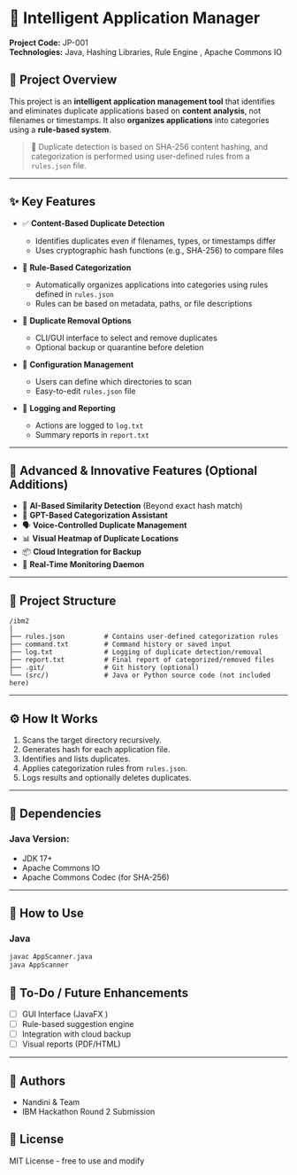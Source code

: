 
# 🧠 Intelligent Application Manager

**Project Code:** JP-001  
**Technologies:** Java, Hashing Libraries, Rule Engine , Apache Commons IO 

## 📌 Project Overview

This project is an **intelligent application management tool** that identifies and eliminates duplicate applications based on **content analysis**, not filenames or timestamps. It also **organizes applications** into categories using a **rule-based system**.

> 🧠 Duplicate detection is based on SHA-256 content hashing, and categorization is performed using user-defined rules from a `rules.json` file.

---

## ✨ Key Features

- ✅ **Content-Based Duplicate Detection**
  - Identifies duplicates even if filenames, types, or timestamps differ
  - Uses cryptographic hash functions (e.g., SHA-256) to compare files

- 🧠 **Rule-Based Categorization**
  - Automatically organizes applications into categories using rules defined in `rules.json`
  - Rules can be based on metadata, paths, or file descriptions

- 🧹 **Duplicate Removal Options**
  - CLI/GUI interface to select and remove duplicates
  - Optional backup or quarantine before deletion

- 📁 **Configuration Management**
  - Users can define which directories to scan
  - Easy-to-edit `rules.json` file

- 📜 **Logging and Reporting**
  - Actions are logged to `log.txt`
  - Summary reports in `report.txt`

---

## 🚀 Advanced & Innovative Features (Optional Additions)

- 🤖 **AI-Based Similarity Detection** (Beyond exact hash match)
- 💬 **GPT-Based Categorization Assistant**
- 🗣️ **Voice-Controlled Duplicate Management**
- 📊 **Visual Heatmap of Duplicate Locations**
- 📦 **Cloud Integration for Backup**
- 🔁 **Real-Time Monitoring Daemon**

---

## 📂 Project Structure

```
/ibm2
│
├── rules.json          # Contains user-defined categorization rules
├── command.txt         # Command history or saved input
├── log.txt             # Logging of duplicate detection/removal
├── report.txt          # Final report of categorized/removed files
├── .git/               # Git history (optional)
└── (src/)              # Java or Python source code (not included here)
```

---

## ⚙️ How It Works

1. Scans the target directory recursively.
2. Generates hash for each application file.
3. Identifies and lists duplicates.
4. Applies categorization rules from `rules.json`.
5. Logs results and optionally deletes duplicates.

---

## 📌 Dependencies

### Java Version:
- JDK 17+
- Apache Commons IO
- Apache Commons Codec (for SHA-256)
---

## 📘 How to Use

### Java
```bash
javac AppScanner.java
java AppScanner
```


## 📝 To-Do / Future Enhancements

- [ ] GUI Interface (JavaFX )
- [ ] Rule-based suggestion engine
- [ ] Integration with cloud backup
- [ ] Visual reports (PDF/HTML)

---

## 👥 Authors
- Nandini  & Team
- IBM Hackathon Round 2 Submission

## 📃 License
MIT License - free to use and modify

